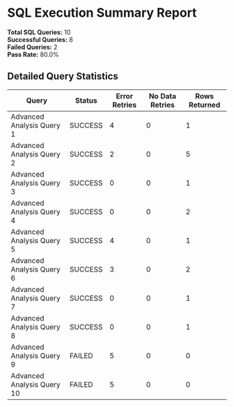 
# SQL Execution Summary Report

**Total SQL Queries:** 10  
**Successful Queries:** 8  
**Failed Queries:** 2  
**Pass Rate:** 80.0%

## Detailed Query Statistics

| Query | Status | Error Retries | No Data Retries | Rows Returned |
|-------|--------|---------------|-----------------|---------------|
| Advanced Analysis Query 1 | SUCCESS | 4 | 0 | 1 |
| Advanced Analysis Query 2 | SUCCESS | 2 | 0 | 5 |
| Advanced Analysis Query 3 | SUCCESS | 0 | 0 | 1 |
| Advanced Analysis Query 4 | SUCCESS | 0 | 0 | 2 |
| Advanced Analysis Query 5 | SUCCESS | 4 | 0 | 1 |
| Advanced Analysis Query 6 | SUCCESS | 3 | 0 | 2 |
| Advanced Analysis Query 7 | SUCCESS | 0 | 0 | 1 |
| Advanced Analysis Query 8 | SUCCESS | 0 | 0 | 1 |
| Advanced Analysis Query 9 | FAILED | 5 | 0 | 0 |
| Advanced Analysis Query 10 | FAILED | 5 | 0 | 0 |
